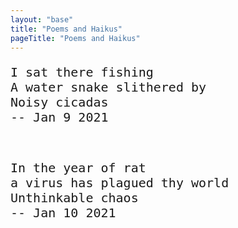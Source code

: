 ```yaml
---
layout: "base"
title: "Poems and Haikus"
pageTitle: "Poems and Haikus"
---
```



<pre style="font-size: 20px; font-family: monospace;">
I sat there fishing 
A water snake slithered by
Noisy cicadas
-- Jan 9 2021
</pre>
</br>

<pre style="font-size: 20px; font-family: monospace;">
In the year of rat
a virus has plagued thy world
Unthinkable chaos
-- Jan 10 2021
</pre>

